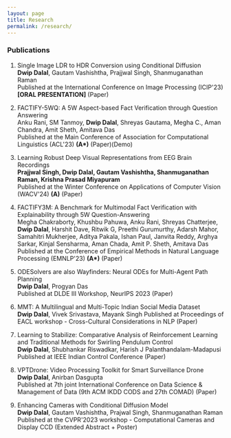 ```yaml
---
layout: page
title: Research
permalink: /research/
---
```


### Publications
1. Single Image LDR to HDR Conversion using Conditional Diffusion \
   **Dwip Dalal**, Gautam Vashishtha, Prajjwal Singh, Shanmuganathan Raman \
   Published at the International Conference on Image Processing (ICIP'23) **[ORAL PRESENTATION]** (Paper)

2. FACTIFY-5WQ: A 5W Aspect-based Fact Verification through Question Answering \
   Anku Rani, SM Tanmoy, **Dwip Dalal**, Shreyas Gautama, Megha C., Aman Chandra, Amit Sheth, Amitava Das \
   Published at the Main Conference of Association for Computational Linguistics (ACL'23) **(A\*)**
   (Paper)(Demo)

3. Learning Robust Deep Visual Representations from EEG Brain Recordings \
   **Prajjwal Singh, Dwip Dalal, Gautam Vashishtha, Shanmuganathan Raman, Krishna Prasad Miyapuram** \
   Published at the Winter Conference on Applications of Computer Vision (WACV'24) **(A)**
   (Paper)

4. FACTIFY3M: A Benchmark for Multimodal Fact Verification with Explainability through 5W Question-Answering \
   Megha Chakraborty, Khushbu Pahuwa, Anku Rani, Shreyas Chatterjee, **Dwip Dalal**, Harshit Dave, Ritwik G, Preethi Gurumurthy, Adarsh Mahor, Samahitri Mukherjee, Aditya Pakala, Ishan Paul, Janvita Reddy, Arghya Sarkar, Kinjal Sensharma, Aman Chada, Amit P. Sheth, Amitava Das \
   Published at the Conference of Empirical Methods in Natural Language Processing (EMNLP'23) **(A\*)**
   (Paper)

5. ODESolvers are also Wayfinders: Neural ODEs for Multi-Agent Path Planning \
   **Dwip Dalal**, Progyan Das \
   Published at DLDE III Workshop, NeurIPS 2023
   (Paper)

6. MMT: A Multilingual and Multi-Topic Indian Social Media Dataset \
   **Dwip Dalal**, Vivek Srivastava, Mayank Singh
   Published at Proceedings of EACL workshop - Cross-Cultural Considerations in NLP
   (Paper)

7. Learning to Stabilize: Comparative Analysis of Reinforcement Learning and Traditional Methods for Swirling Pendulum Control \
   **Dwip Dalal**, Shubhankar Riswadkar, Harish J Palanthandalam-Madapusi \
   Published at IEEE Indian Control Conference
   (Paper)

8. VPTDrone: Video Processing Toolkit for Smart Surveillance Drone \
   **Dwip Dalal**, Anirban Dasgupta \
   Published at 7th joint International Conference on Data Science & Management of Data (9th ACM IKDD CODS and 27th COMAD)
   (Paper)

9. Enhancing Cameras with Conditional Diffusion Model \
   **Dwip Dalal**, Gautam Vashishtha, Prajwal Singh, Shanmuganathan Raman \
   Published at the CVPR'2023 workshop - Computational Cameras and Display CCD
   (Extended Abstract + Poster)
 


